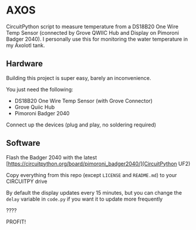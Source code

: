 # AXOS

 CircuitPython script to measure temperature from a DS18B20 One Wire Temp Sensor (connected by Grove QWIIC Hub and Display on Pimoroni Badger 2040). I personally use this for monitoring the water temperature in my Axolotl tank.

## Hardware

Building this project is super easy, barely an inconvenience. 

You just need the following:
 
* DS18B20 One Wire Temp Sensor (with Grove Connector)
* Grove Quiic Hub
* Pimoroni Badger 2040

Connect up the devices (plug and play, no soldering required)

## Software

Flash the Badger 2040 with the latest [https://circuitpython.org/board/pimoroni_badger2040/](CircuitPython UF2)

Copy everything from this repo (except `LICENSE` and `README.md`) to your CIRCUITPY drive

By default the display updates every 15 minutes, but you can change the `delay` variable in `code.py` if you want it to update more frequently

????

PROFIT!